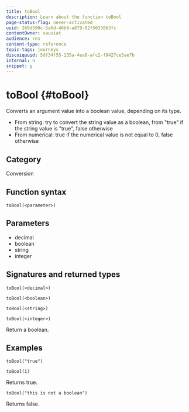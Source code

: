 ```yaml
---
title: toBool
description: Learn about the function toBool
page-status-flag: never-activated
uuid: 269d590c-5a6d-40b9-a879-02f5033863fc
contentOwner: sauviat
audience: rns
content-type: reference
topic-tags: journeys
discoiquuid: 5df34f55-135a-4ea8-afc2-f9427ce5ae7b
internal: n
snippet: y
---
```


# toBool {#toBool}

Converts an argument value into a boolean value, depending on its type.

* From string: try to convert the string value as a boolean, from "true" if the string value is "true", false otherwise
* From numerical: true if the numerical value is not equal to 0, false otherwise

## Category

Conversion

## Function syntax

`toBool(<parameter>)`

## Parameters

* decimal
* boolean
* string
* integer

## Signatures and returned types

`toBool(<decimal>)`

`toBool(<boolean>)`

`toBool(<string>)`

`toBool(<integer>)`

Return a boolean.

## Examples

`toBool("true")`

`toBool(1)`

Returns true.

`toBool("this is not a boolean")`

Returns false.

